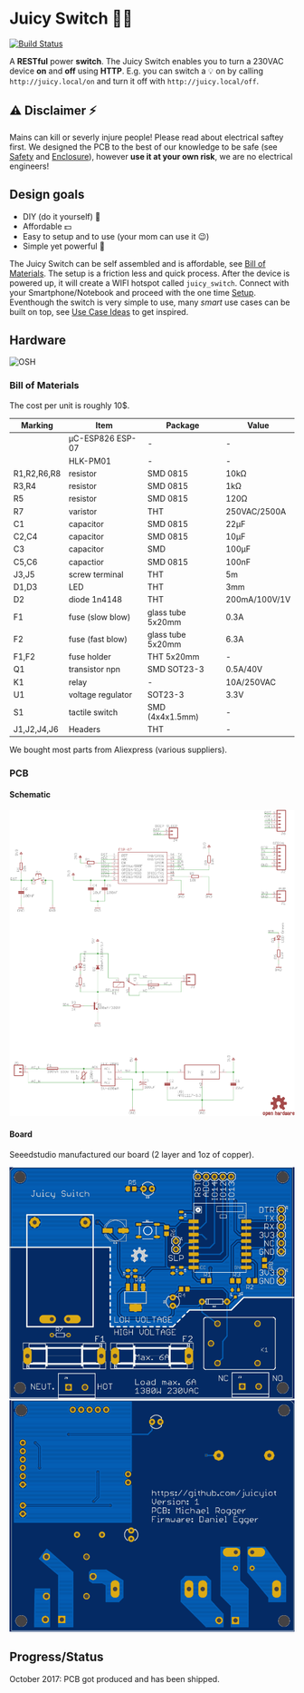 # Juicy Switch :electric_plug::tangerine:

[![Build Status](https://travis-ci.org/juicyiot/juicy-switch.svg?branch=master)](https://travis-ci.org/juicyiot/juicy-switch)

A **RESTful** power **switch**.
The Juicy Switch enables you to turn a 230VAC device **on** and **off** using **HTTP**. E.g. you can switch a :bulb: on by calling `http://juicy.local/on`
and turn it off with `http://juicy.local/off`.

## :warning: Disclaimer :zap:
Mains can kill or severly injure people! Please read about electrical saftey first.
We designed the PCB to the best of our knowledge to be safe (see [Safety](#safety) and [Enclosure](#enclosure)), however **use it at your own risk**, we are no electrical engineers!

## Design goals
- DIY (do it yourself) :hammer:
- Affordable :dollar:
- Easy to setup and to use (your mom can use it :wink:)
- Simple yet powerful :rocket:

The Juicy Switch can be self assembled and is affordable, see [Bill of Materials](#bill-of-materials). The setup is a friction less and quick process. After the device is powered up, it will create a WIFI hotspot called `juicy_switch`. Connect with your Smartphone/Notebook and proceed with the one time [Setup](#setup). Eventhough the switch is very simple to use, many *smart* use cases can be built on top, see [Use Case Ideas](#use-case-ideas) to get inspired.

## Hardware

![OSH](https://i2.wp.com/www.oshwa.org/wp-content/uploads/2014/03/oshw-logo-100-px.png "Open Source Hardware")

### Bill of Materials

The cost per unit is roughly 10$.

| Marking    | Item             | Package           | Value         |
------------ | ---------------- |------------------ | ------------- |
|            | µC-ESP826 ESP-07 | -                 | -             |
|            | HLK-PM01         | -                 | -             |
| R1,R2,R6,R8| resistor         | SMD 0815          | 10kΩ          |
| R3,R4      | resistor         | SMD 0815          | 1kΩ           |
| R5         | resistor         | SMD 0815          | 120Ω          |
| R7         | varistor         | THT               | 250VAC/2500A  |
| C1         | capacitor        | SMD 0815          | 22µF          |
| C2,C4      | capacitor        | SMD 0815          | 10µF          |
| C3         | capacitor        | SMD               | 100µF         |
| C5,C6      | capactior        | SMD 0815          | 100nF         |
| J3,J5      | screw terminal   | THT               | 5m            |
| D1,D3      | LED              | THT               | 3mm           |
| D2         | diode 1n4148     | THT               | 200mA/100V/1V |
| F1         | fuse (slow blow) | glass tube 5x20mm | 0.3A          |
| F2         | fuse (fast blow) | glass tube 5x20mm | 6.3A          |
| F1,F2      | fuse holder      | THT 5x20mm        | -             |
| Q1         | transistor npn   | SMD SOT23-3       | 0.5A/40V      |
| K1         | relay            | -                 | 10A/250VAC    |
| U1         | voltage regulator| SOT23-3           | 3.3V          |
| S1         | tactile switch   | SMD (4x4x1.5mm)   | -             |
| J1,J2,J4,J6 | Headers         | THT               | -             |

We bought most parts from Aliexpress (various suppliers).

### PCB

#### Schematic
![](hardware/schematic.png "Gerber view top")

#### Board
Seeedstudio manufactured our board (2 layer and 1oz of copper).

![](hardware/gerber-top.png "Gerber view top")
![](hardware/gerber-bottom.png "Gerber view bottom")

## Progress/Status
October 2017: PCB got produced and has been shipped.

